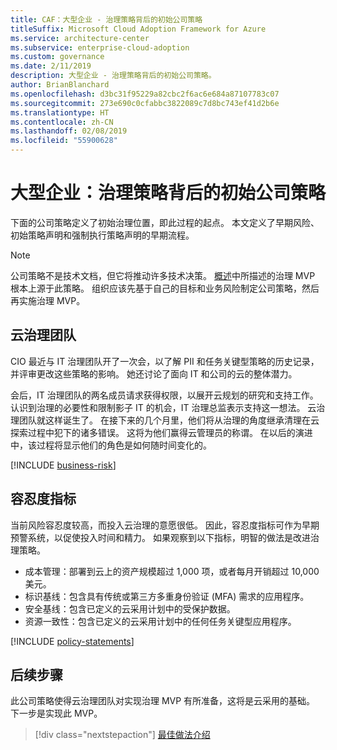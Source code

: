 ```yaml
---
title: CAF：大型企业 - 治理策略背后的初始公司策略
titleSuffix: Microsoft Cloud Adoption Framework for Azure
ms.service: architecture-center
ms.subservice: enterprise-cloud-adoption
ms.custom: governance
ms.date: 2/11/2019
description: 大型企业 - 治理策略背后的初始公司策略。
author: BrianBlanchard
ms.openlocfilehash: d3bc31f95229a82cbc2f6ac6e684a87107783c07
ms.sourcegitcommit: 273e690c0cfabbc3822089c7d8bc743ef41d2b6e
ms.translationtype: HT
ms.contentlocale: zh-CN
ms.lasthandoff: 02/08/2019
ms.locfileid: "55900628"
---
```

# <a name="large-enterprise-initial-corporate-policy-behind-the-governance-strategy"></a>大型企业：治理策略背后的初始公司策略

下面的公司策略定义了初始治理位置，即此过程的起点。 本文定义了早期风险、初始策略声明和强制执行策略声明的早期流程。

> [!NOTE]
>公司策略不是技术文档，但它将推动许多技术决策。 [概述](./overview.md)中所描述的治理 MVP 根本上源于此策略。 组织应该先基于自己的目标和业务风险制定公司策略，然后再实施治理 MVP。

## <a name="cloud-governance-team"></a>云治理团队

CIO 最近与 IT 治理团队开了一次会，以了解 PII 和任务关键型策略的历史记录，并评审更改这些策略的影响。 她还讨论了面向 IT 和公司的云的整体潜力。

会后，IT 治理团队的两名成员请求获得权限，以展开云规划的研究和支持工作。 认识到治理的必要性和限制影子 IT 的机会，IT 治理总监表示支持这一想法。 云治理团队就这样诞生了。 在接下来的几个月里，他们将从治理的角度继承清理在云探索过程中犯下的诸多错误。 这将为他们赢得云管理员的称谓。 在以后的演进中，该过程将显示他们的角色是如何随时间变化的。

[!INCLUDE [business-risk](../../../../../includes/cloud-adoption/governance/business-risks.md)]

## <a name="tolerance-indicators"></a>容忍度指标

当前风险容忍度较高，而投入云治理的意愿很低。 因此，容忍度指标可作为早期预警系统，以促使投入时间和精力。 如果观察到以下指标，明智的做法是改进治理策略。

- 成本管理：部署到云上的资产规模超过 1,000 项，或者每月开销超过 10,000 美元。
- 标识基线：包含具有传统或第三方多重身份验证 (MFA) 需求的应用程序。
- 安全基线：包含已定义的云采用计划中的受保护数据。
- 资源一致性：包含已定义的云采用计划中的任何任务关键型应用程序。

[!INCLUDE [policy-statements](../../../../../includes/cloud-adoption/governance/policy-statements.md)]

## <a name="next-steps"></a>后续步骤

此公司策略使得云治理团队对实现治理 MVP 有所准备，这将是云采用的基础。 下一步是实现此 MVP。

> [!div class="nextstepaction"]
> [最佳做法介绍](./best-practice-explained.md)